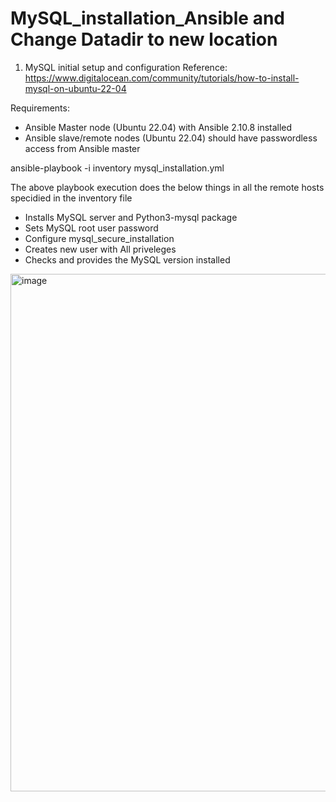 # MySQL_installation_Ansible and Change Datadir to new location

1) MySQL initial setup and configuration
Reference: https://www.digitalocean.com/community/tutorials/how-to-install-mysql-on-ubuntu-22-04

Requirements:
 - Ansible Master node (Ubuntu 22.04) with Ansible 2.10.8 installed
 - Ansible slave/remote nodes (Ubuntu 22.04) should have passwordless access from Ansible master
 
ansible-playbook -i inventory mysql_installation.yml

The above playbook execution does the below things in all the remote hosts specidied in the inventory file
- Installs MySQL server and Python3-mysql package
- Sets MySQL root user password
- Configure mysql_secure_installation
- Creates new user with All priveleges
- Checks and provides the MySQL version installed

<img width="828" alt="image" src="https://user-images.githubusercontent.com/98776326/205132564-c8d15d99-66b0-4913-a4b1-74b1bb167828.png">
